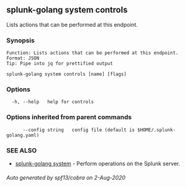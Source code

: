 ## splunk-golang system controls

Lists actions that can be performed at this endpoint.

### Synopsis

    Function: Lists actions that can be performed at this endpoint.
    Format: JSON
    Tip: Pipe into jq for prettified output

```
splunk-golang system controls [name] [flags]
```

### Options

```
  -h, --help   help for controls
```

### Options inherited from parent commands

```
      --config string   config file (default is $HOME/.splunk-golang.yaml)
```

### SEE ALSO

- [splunk-golang system](splunk-golang_system.md) - Perform operations on the Splunk server.

###### Auto generated by spf13/cobra on 2-Aug-2020
